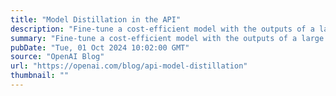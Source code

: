 ```yaml
---
title: "Model Distillation in the API"
description: "Fine-tune a cost-efficient model with the outputs of a large frontier model–all on the OpenAI platform"
summary: "Fine-tune a cost-efficient model with the outputs of a large frontier model–all on the OpenAI platform"
pubDate: "Tue, 01 Oct 2024 10:02:00 GMT"
source: "OpenAI Blog"
url: "https://openai.com/blog/api-model-distillation"
thumbnail: ""
---
```



